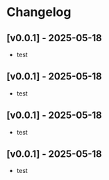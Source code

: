 # Changelog

## [v0.0.1] - 2025-05-18

- test



## [v0.0.1] - 2025-05-18

- test



## [v0.0.1] - 2025-05-18

- test



## [v0.0.1] - 2025-05-18

- test













